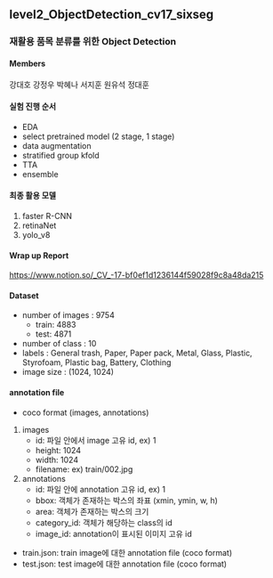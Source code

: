 ## level2_ObjectDetection_cv17_sixseg
### 재활용 품목 분류를 위한 Object Detection
#### Members

강대호
강정우
박혜나
서지훈
원유석
정대훈

#### 실험 진행 순서

- EDA
- select pretrained model (2 stage, 1 stage)
- data augmentation
- stratified group kfold
- TTA
- ensemble

#### 최종 활용 모델

1. faster R-CNN
2. retinaNet
3. yolo_v8

#### Wrap up Report
https://www.notion.so/_CV_-17-bf0ef1d1236144f59028f9c8a48da215

#### Dataset
- number of images : 9754
    - train: 4883
    - test: 4871
- number of class : 10 
- labels : General trash, Paper, Paper pack, Metal, Glass, Plastic, Styrofoam, Plastic bag, Battery, Clothing
- image size : (1024, 1024)

#### annotation file
- coco format (images, annotations)
1. images
    - id: 파일 안에서 image 고유 id, ex) 1
    - height: 1024
    - width: 1024
    - filename: ex) train/002.jpg
2. annotations
    - id: 파일 안에 annotation 고유 id, ex) 1
    - bbox: 객체가 존재하는 박스의 좌표 (xmin, ymin, w, h)
    - area: 객체가 존재하는 박스의 크기
    - category_id: 객체가 해당하는 class의 id
    - image_id: annotation이 표시된 이미지 고유 id
- train.json: train image에 대한 annotation file (coco format)
- test.json: test image에 대한 annotation file (coco format)